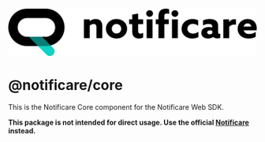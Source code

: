 [<img src="https://raw.githubusercontent.com/notificare/notificare-sdk-web/main/.assets/logo.png"/>](https://notificare.com)

# @notificare/core

This is the Notificare Core component for the Notificare Web SDK.

**This package is not intended for direct usage. Use the official [Notificare](https://www.npmjs.com/package/notificare) instead.**
